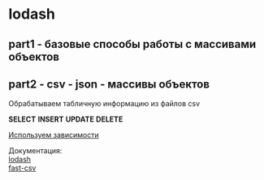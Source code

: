 # lodash

## part1 - базовые способы работы с массивами объектов

## part2 - csv - json - массивы объектов

Обрабатываем табличную информацию из файлов csv  

**SELECT** **INSERT** **UPDATE** **DELETE**

[Используем зависимости](./package.json)  

Документация:  
[lodash](https://lodash.com/docs/4.17.15)  
[fast-csv](https://c2fo.github.io/fast-csv/docs/introduction/example)  
